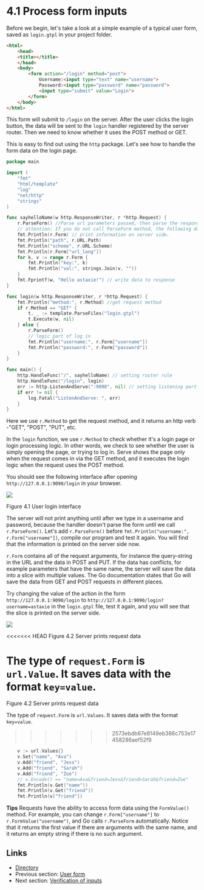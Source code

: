 # 4.1 Process form inputs

Before we begin, let's take a look at a simple example of a typical user form, saved as `login.gtpl` in your project folder.
```html
<html>
	<head>
	<title></title>
	</head>
	<body>
		<form action="/login" method="post">
			Username:<input type="text" name="username">
			Password:<input type="password" name="password">
			<input type="submit" value="Login">
		</form>
	</body>
</html>
```
This form will submit to `/login` on the server. After the user clicks the login button, the data will be sent to the `login` handler registered by the server router. Then we need to know whether it uses the POST method or GET.

This is easy to find out using the `http` package. Let's see how to handle the form data on the login page.

```Go
package main

import (
	"fmt"
	"html/template"
	"log"
	"net/http"
	"strings"
)

func sayhelloName(w http.ResponseWriter, r *http.Request) {
	r.ParseForm() //Parse url parameters passed, then parse the response packet for the POST body (request body)
	// attention: If you do not call ParseForm method, the following data can not be obtained form
	fmt.Println(r.Form) // print information on server side.
	fmt.Println("path", r.URL.Path)
	fmt.Println("scheme", r.URL.Scheme)
	fmt.Println(r.Form["url_long"])
	for k, v := range r.Form {
		fmt.Println("key:", k)
		fmt.Println("val:", strings.Join(v, ""))
	}
	fmt.Fprintf(w, "Hello astaxie!") // write data to response
}

func login(w http.ResponseWriter, r *http.Request) {
	fmt.Println("method:", r.Method) //get request method
	if r.Method == "GET" {
		t, _ := template.ParseFiles("login.gtpl")
		t.Execute(w, nil)
	} else {
		r.ParseForm()
		// logic part of log in
		fmt.Println("username:", r.Form["username"])
		fmt.Println("password:", r.Form["password"])
	}
}

func main() {
	http.HandleFunc("/", sayhelloName) // setting router rule
	http.HandleFunc("/login", login)
	err := http.ListenAndServe(":9090", nil) // setting listening port
	if err != nil {
		log.Fatal("ListenAndServe: ", err)
	}
}

```
Here we use `r.Method` to get the request method, and it returns an http verb -"GET", "POST", "PUT", etc.

In the `login` function, we use `r.Method` to check whether it's a login page or login processing logic. In other words, we check to see whether the user is simply opening the page, or trying to log in. Serve shows the page only when the request comes in via the GET method, and it executes the login logic when the request uses the POST method.

You should see the following interface after opening `http://127.0.0.1:9090/login` in your browser.

![](images/4.1.login.png?raw=true)

Figure 4.1 User login interface

The server will not print anything until after we type in a username and password, because the handler doesn't parse the form until we call `r.ParseForm()`. Let's add `r.ParseForm()` before `fmt.Println("username:", r.Form["username"])`, compile our program and test it again. You will find that the information is printed on the server side now.

`r.Form` contains all of the request arguments, for instance the query-string in the URL and the data in POST and PUT. If the data has conflicts, for example parameters that have the same name, the server will save the data into a slice with multiple values. The Go documentation states that Go will save the data from GET and POST requests in different places.

Try changing the value of the action in the form `http://127.0.0.1:9090/login` to `http://127.0.0.1:9090/login?username=astaxie` in the `login.gtpl` file, test it again, and you will see that the slice is printed on the server side.

![](images/4.1.slice.png?raw=true)

<<<<<<< HEAD
Figure 4.2 Server prints request data 

The type of `request.Form` is `url.Value`. It saves data with the format `key=value`.
=======
Figure 4.2 Server prints request data

The type of `request.Form` is `url.Values`. It saves data with the format `key=value`.
>>>>>>> 2573ebdb67e8149eb386c753e17458286aef52f9
```Go
	v := url.Values{}
	v.Set("name", "Ava")
	v.Add("friend", "Jess")
	v.Add("friend", "Sarah")
	v.Add("friend", "Zoe")
	// v.Encode() == "name=Ava&friend=Jess&friend=Sarah&friend=Zoe"
	fmt.Println(v.Get("name"))
	fmt.Println(v.Get("friend"))
	fmt.Println(v["friend"])
```
**Tips** Requests have the ability to access form data using the `FormValue()` method. For example, you can change `r.Form["username"]` to `r.FormValue("username")`, and Go calls `r.ParseForm` automatically. Notice that it returns the first value if there are arguments with the same name, and it returns an empty string if there is no such argument.

## Links

- [Directory](preface.md)
- Previous section: [User form](04.0.md)
- Next section: [Verification of inputs](04.2.md)
